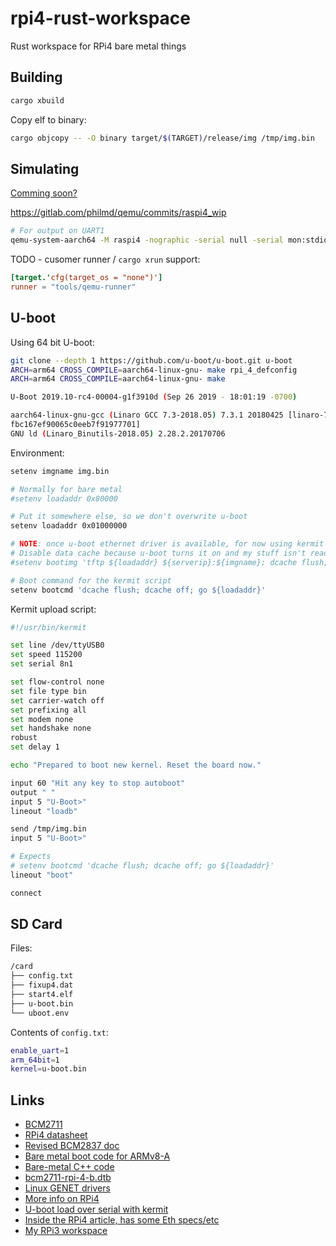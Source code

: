 # rpi4-rust-workspace

Rust workspace for RPi4 bare metal things

## Building

```rust
cargo xbuild
```

Copy elf to binary:

```bash
cargo objcopy -- -O binary target/$(TARGET)/release/img /tmp/img.bin
```

## Simulating

[Comming soon?](https://lists.gnu.org/archive/html/qemu-devel/2019-09/msg00681.html)

https://gitlab.com/philmd/qemu/commits/raspi4_wip

```bash
# For output on UART1
qemu-system-aarch64 -M raspi4 -nographic -serial null -serial mon:stdio -kernel /path/to/binary
```

TODO - cusomer runner / `cargo xrun` support:

```toml
[target.'cfg(target_os = "none")']
runner = "tools/qemu-runner"
```

## U-boot

Using 64 bit U-boot:

```bash
git clone --depth 1 https://github.com/u-boot/u-boot.git u-boot
ARCH=arm64 CROSS_COMPILE=aarch64-linux-gnu- make rpi_4_defconfig
ARCH=arm64 CROSS_COMPILE=aarch64-linux-gnu- make
```

```bash
U-Boot 2019.10-rc4-00004-g1f3910d (Sep 26 2019 - 18:01:19 -0700)

aarch64-linux-gnu-gcc (Linaro GCC 7.3-2018.05) 7.3.1 20180425 [linaro-7.3-2018.05 revision d29120a424ec
fbc167ef90065c0eeb7f91977701]
GNU ld (Linaro_Binutils-2018.05) 2.28.2.20170706
```

Environment:

```bash
setenv imgname img.bin

# Normally for bare metal
#setenv loadaddr 0x80000

# Put it somewhere else, so we don't overwrite u-boot
setenv loadaddr 0x01000000

# NOTE: once u-boot ethernet driver is available, for now using kermit over serial
# Disable data cache because u-boot turns it on and my stuff isn't ready for it
#setenv bootimg 'tftp ${loadaddr} ${serverip}:${imgname}; dcache flush; dcache off; go ${loadaddr}'

# Boot command for the kermit script
setenv bootcmd 'dcache flush; dcache off; go ${loadaddr}'
```

Kermit upload script:

```bash
#!/usr/bin/kermit

set line /dev/ttyUSB0
set speed 115200
set serial 8n1

set flow-control none
set file type bin
set carrier-watch off
set prefixing all
set modem none
set handshake none
robust
set delay 1

echo "Prepared to boot new kernel. Reset the board now."

input 60 "Hit any key to stop autoboot"
output " "
input 5 "U-Boot>"
lineout "loadb"

send /tmp/img.bin
input 5 "U-Boot>"

# Expects
# setenv bootcmd 'dcache flush; dcache off; go ${loadaddr}'
lineout "boot"

connect
```

## SD Card

Files:

```bash
/card
├── config.txt
├── fixup4.dat
├── start4.elf
├── u-boot.bin
└── uboot.env
```

Contents of `config.txt`:

```bash
enable_uart=1
arm_64bit=1
kernel=u-boot.bin
```

## Links

- [BCM2711](https://www.raspberrypi.org/documentation/hardware/raspberrypi/bcm2711/README.md)
- [RPi4 datasheet](https://www.raspberrypi.org/documentation/hardware/raspberrypi/bcm2711/rpi_DATA_2711_1p0_preliminary.pdf)
- [Revised BCM2837 doc](https://github.com/raspberrypi/documentation/files/1888662/BCM2837-ARM-Peripherals.-.Revised.-.V2-1.pdf)
- [Bare metal boot code for ARMv8-A](http://infocenter.arm.com/help/topic/com.arm.doc.dai0527a/DAI0527A_baremetal_boot_code_for_ARMv8_A_processors.pdf)
- [Bare-metal C++ code](https://github.com/rsta2/circle)
- [bcm2711-rpi-4-b.dtb](https://github.com/Hexxeh/rpi-firmware/blob/master/bcm2711-rpi-4-b.dtb)
- [Linux GENET drivers](https://github.com/torvalds/linux/tree/master/drivers/net/ethernet/broadcom/genet)
- [More info on RPi4](https://www.raspberrypi.org/forums/viewtopic.php?t=244479&start=25)
- [U-boot load over serial with kermit](http://blog.mezeske.com/?p=483)
- [Inside the RPi4 article, has some Eth specs/etc](https://cdn.shopify.com/s/files/1/1560/1473/files/Inside_Raspberry_Pi_4.pdf)
- [My RPi3 workspace](https://github.com/jonlamb-gh/rpi3-rust-workspace)
